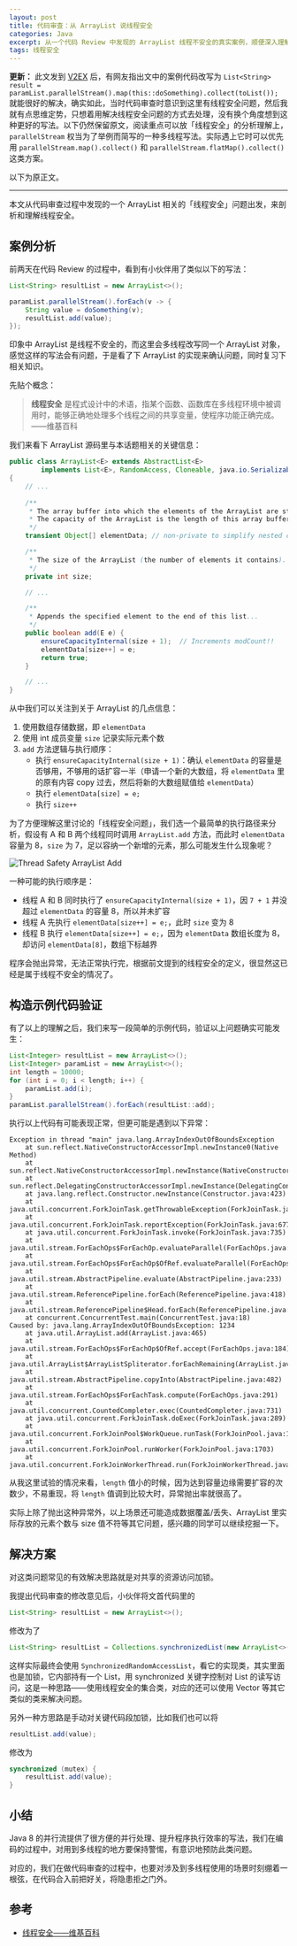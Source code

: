 ```yaml
---
layout: post
title: 代码审查：从 ArrayList 说线程安全
categories: Java
excerpt: 从一个代码 Review 中发现的 ArrayList 线程不安全的真实案例，顺便深入理解一下线程安全。
tags: 线程安全
---
```


**更新：** 此文发到 [V2EX](https://v2ex.com/t/761286) 后，有网友指出文中的案例代码改写为 `List<String> result = paramList.parallelStream().map(this::doSomething).collect(toList());` 就能很好的解决，确实如此，当时代码审查时意识到这里有线程安全问题，然后我就有点思维定势，只想着用解决线程安全问题的方式去处理，没有换个角度想到这种更好的写法。以下仍然保留原文，阅读重点可以放「线程安全」的分析理解上，`parallelStream` 权当为了举例而简写的一种多线程写法。实际遇上它时可以优先用 `parallelStream.map().collect()` 和 `parallelStream.flatMap().collect()` 这类方案。

以下为原正文。

---

本文从代码审查过程中发现的一个 ArrayList 相关的「线程安全」问题出发，来剖析和理解线程安全。

## 案例分析

前两天在代码 Review 的过程中，看到有小伙伴用了类似以下的写法：

```java
List<String> resultList = new ArrayList<>();

paramList.parallelStream().forEach(v -> {
    String value = doSomething(v);
    resultList.add(value);
});
```

印象中 ArrayList 是线程不安全的，而这里会多线程改写同一个 ArrayList 对象，感觉这样的写法会有问题，于是看了下 ArrayList 的实现来确认问题，同时复习下相关知识。

先贴个概念：

> **线程安全** 是程式设计中的术语，指某个函数、函数库在多线程环境中被调用时，能够正确地处理多个线程之间的共享变量，使程序功能正确完成。 ——维基百科

我们来看下 ArrayList 源码里与本话题相关的关键信息：

```java
public class ArrayList<E> extends AbstractList<E>
        implements List<E>, RandomAccess, Cloneable, java.io.Serializable
{
    // ...
    
    /**
     * The array buffer into which the elements of the ArrayList are stored.
     * The capacity of the ArrayList is the length of this array buffer... 
     */
    transient Object[] elementData; // non-private to simplify nested class access

    /**
     * The size of the ArrayList (the number of elements it contains).
     */
    private int size;

    // ...

    /**
     * Appends the specified element to the end of this list...
     */
    public boolean add(E e) {
        ensureCapacityInternal(size + 1);  // Increments modCount!!
        elementData[size++] = e;
        return true;
    }

    // ...
}
```

从中我们可以关注到关于 ArrayList 的几点信息：

1. 使用数组存储数据，即 `elementData`
2. 使用 int 成员变量 `size` 记录实际元素个数
3. `add` 方法逻辑与执行顺序：
    - 执行 `ensureCapacityInternal(size + 1)`：确认 `elementData` 的容量是否够用，不够用的话扩容一半（申请一个新的大数组，将 `elementData` 里的原有内容 copy 过去，然后将新的大数组赋值给 `elementData`）
    - 执行 `elementData[size] = e;`
    - 执行 `size++`

为了方便理解这里讨论的「线程安全问题」，我们选一个最简单的执行路径来分析，假设有 A 和 B 两个线程同时调用 `ArrayList.add` 方法，而此时 `elementData` 容量为 8，`size` 为 7，足以容纳一个新增的元素，那么可能发生什么现象呢？

![Thread Safety ArrayList Add](/images/posts/java/thread-safety-arraylist-add.png)

一种可能的执行顺序是：

- 线程 A 和 B 同时执行了 `ensureCapacityInternal(size + 1)`，因 `7 + 1` 并没超过 `elementData` 的容量 8，所以并未扩容
- 线程 A 先执行 `elementData[size++] = e;`，此时 `size` 变为 8
- 线程 B 执行 `elementData[size++] = e;`，因为 `elementData` 数组长度为 8，却访问 `elementData[8]`，数组下标越界

程序会抛出异常，无法正常执行完，根据前文提到的线程安全的定义，很显然这已经是属于线程不安全的情况了。

## 构造示例代码验证

有了以上的理解之后，我们来写一段简单的示例代码，验证以上问题确实可能发生：

```java
List<Integer> resultList = new ArrayList<>();
List<Integer> paramList = new ArrayList<>();
int length = 10000;
for (int i = 0; i < length; i++) {
    paramList.add(i);
}
paramList.parallelStream().forEach(resultList::add);
```

执行以上代码有可能表现正常，但更可能是遇到以下异常：

```
Exception in thread "main" java.lang.ArrayIndexOutOfBoundsException
	at sun.reflect.NativeConstructorAccessorImpl.newInstance0(Native Method)
	at sun.reflect.NativeConstructorAccessorImpl.newInstance(NativeConstructorAccessorImpl.java:62)
	at sun.reflect.DelegatingConstructorAccessorImpl.newInstance(DelegatingConstructorAccessorImpl.java:45)
	at java.lang.reflect.Constructor.newInstance(Constructor.java:423)
	at java.util.concurrent.ForkJoinTask.getThrowableException(ForkJoinTask.java:598)
	at java.util.concurrent.ForkJoinTask.reportException(ForkJoinTask.java:677)
	at java.util.concurrent.ForkJoinTask.invoke(ForkJoinTask.java:735)
	at java.util.stream.ForEachOps$ForEachOp.evaluateParallel(ForEachOps.java:160)
	at java.util.stream.ForEachOps$ForEachOp$OfRef.evaluateParallel(ForEachOps.java:174)
	at java.util.stream.AbstractPipeline.evaluate(AbstractPipeline.java:233)
	at java.util.stream.ReferencePipeline.forEach(ReferencePipeline.java:418)
	at java.util.stream.ReferencePipeline$Head.forEach(ReferencePipeline.java:583)
	at concurrent.ConcurrentTest.main(ConcurrentTest.java:18)
Caused by: java.lang.ArrayIndexOutOfBoundsException: 1234
	at java.util.ArrayList.add(ArrayList.java:465)
	at java.util.stream.ForEachOps$ForEachOp$OfRef.accept(ForEachOps.java:184)
	at java.util.ArrayList$ArrayListSpliterator.forEachRemaining(ArrayList.java:1384)
	at java.util.stream.AbstractPipeline.copyInto(AbstractPipeline.java:482)
	at java.util.stream.ForEachOps$ForEachTask.compute(ForEachOps.java:291)
	at java.util.concurrent.CountedCompleter.exec(CountedCompleter.java:731)
	at java.util.concurrent.ForkJoinTask.doExec(ForkJoinTask.java:289)
	at java.util.concurrent.ForkJoinPool$WorkQueue.runTask(ForkJoinPool.java:1067)
	at java.util.concurrent.ForkJoinPool.runWorker(ForkJoinPool.java:1703)
	at java.util.concurrent.ForkJoinWorkerThread.run(ForkJoinWorkerThread.java:172)
```

从我这里试验的情况来看，`length` 值小的时候，因为达到容量边缘需要扩容的次数少，不易重现，将 `length` 值调到比较大时，异常抛出率就很高了。

实际上除了抛出这种异常外，以上场景还可能造成数据覆盖/丢失、ArrayList 里实际存放的元素个数与 size 值不符等其它问题，感兴趣的同学可以继续挖掘一下。

## 解决方案

对这类问题常见的有效解决思路就是对共享的资源访问加锁。

我提出代码审查的修改意见后，小伙伴将文首代码里的 

```java
List<String> resultList = new ArrayList<>();
```

修改为了

```java
List<String> resultList = Collections.synchronizedList(new ArrayList<>());
```

这样实际最终会使用 `SynchronizedRandomAccessList`，看它的实现类，其实里面也是加锁，它内部持有一个 List，用 synchronized 关键字控制对 List 的读写访问，这是一种思路——使用线程安全的集合类，对应的还可以使用 Vector 等其它类似的类来解决问题。

另外一种方思路是手动对关键代码段加锁，比如我们也可以将

```java
resultList.add(value);
```

修改为

```java
synchronized (mutex) {
    resultList.add(value);
}
```

## 小结

Java 8 的并行流提供了很方便的并行处理、提升程序执行效率的写法，我们在编码的过程中，对用到多线程的地方要保持警惕，有意识地预防此类问题。

对应的，我们在做代码审查的过程中，也要对涉及到多线程使用的场景时刻绷着一根弦，在代码合入前把好关，将隐患拒之门外。

## 参考

- [线程安全——维基百科](https://zh.wikipedia.org/zh-hans/%E7%BA%BF%E7%A8%8B%E5%AE%89%E5%85%A8)
